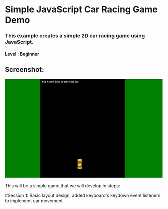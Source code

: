 # Simple JavaScript Car Racing Game Demo

### This example creates a simple 2D car racing game using JavaScript.

#### Level : Beginner

## Screenshot:

![alt text](https://github.com/ReprogrammingLab/JSCarRacingDemo/blob/master/x-y-movement.gif?raw=true)

This will be a simple game that we will develop in steps:

#Session 1:
Basic layout design, added keyboard's keydown event listeners to implement car movement

